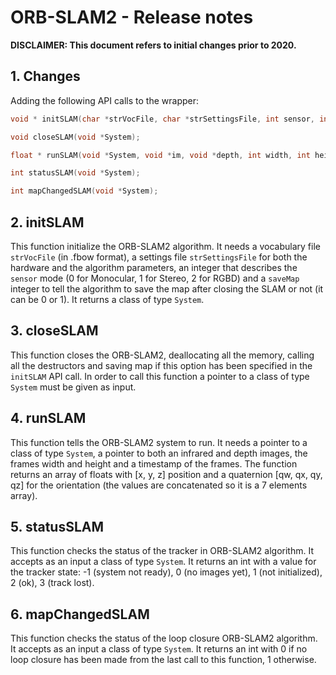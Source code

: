 # ORB-SLAM2 - Release notes

**DISCLAIMER: This document refers to initial changes prior to 2020.**

## 1. Changes

Adding the following API calls to the wrapper:

```c++
void * initSLAM(char *strVocFile, char *strSettingsFile, int sensor, int saveMap);

void closeSLAM(void *System);

float * runSLAM(void *System, void *im, void *depth, int width, int height, double timestamp);

int statusSLAM(void *System);

int mapChangedSLAM(void *System);
```

## 2. initSLAM

This function initialize the ORB-SLAM2 algorithm. It needs a vocabulary file `strVocFile` (in .fbow format), a settings file `strSettingsFile` for both the hardware and the algorithm parameters, an integer that describes the `sensor` mode (0 for Monocular, 1 for Stereo, 2 for RGBD) and a `saveMap` integer to tell the algorithm to save the map after closing the SLAM or not (it can be 0 or 1). It returns a class of type `System`.

## 3. closeSLAM

This function closes the ORB-SLAM2, deallocating all the memory, calling all the destructors and saving map if this option has been specified in the `initSLAM` API call. In order to call this function a pointer to a class of type `System` must be given as input.

## 4. runSLAM

This function tells the ORB-SLAM2 system to run. It needs a pointer to a class of type `System`, a pointer to both an infrared and depth images, the frames width and height and a timestamp of the frames. The function returns an array of floats with [x, y, z] position and a quaternion [qw, qx, qy, qz] for the orientation (the values are concatenated so it is a 7 elements array).

## 5. statusSLAM

This function checks the status of the tracker in ORB-SLAM2 algorithm. It accepts as an input a class of type `System`. It returns an int with a value for the tracker state: -1 (system not ready), 0 (no images yet), 1 (not initialized), 2 (ok), 3 (track lost).

## 6. mapChangedSLAM

This function checks the status of the loop closure ORB-SLAM2 algorithm. It accepts as an input a class of type `System`. It returns an int with 0 if no loop closure has been made from the last call to this function, 1 otherwise.
